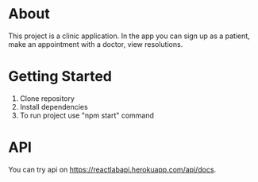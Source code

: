 # About

This project is a clinic application. In the app you can sign up as a patient, make an appointment with a doctor, view resolutions.

# Getting Started

1) Clone repository
2) Install dependencies
3) To run project use "npm start" command

# API

You can try api on https://reactlabapi.herokuapp.com/api/docs.

